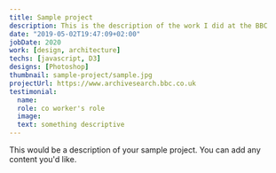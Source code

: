 ```yaml
---
title: Sample project
description: This is the description of the work I did at the BBC
date: "2019-05-02T19:47:09+02:00"
jobDate: 2020
work: [design, architecture]
techs: [javascript, D3]
designs: [Photoshop]
thumbnail: sample-project/sample.jpg
projectUrl: https://www.archivesearch.bbc.co.uk
testimonial:
  name: 
  role: co worker's role
  image: 
  text: something descriptive
---
```


This would be a description of your sample project. You can add any content you'd like.

